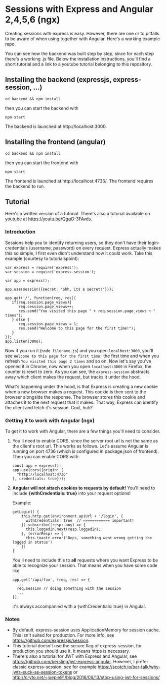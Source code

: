 # Sessions with Express and Angular 2,4,5,6 (ngx)

Creating sessions with express is easy. However, there are one or to pitfalls
to be aware of when using together with Angular. Here's a working example repo.

You can see how the backend was built step by step, since for each step there's a working .js file. Below the installation instructions, you'll find a short tutorial and a link to a youtube tutorial belonging to this repository.

## Installing the backend (expressjs, express-session, ...)

```
cd backend && npm install
```

then you can start the backend with

```
npm start
```

The backend is launched at http://localhost:3000.

## Installing the frontend (angular)

```
cd backend && npm install
```

then you can start the frontend with

```
npm start
```

The frontend is launched at http://localhost:4736/. The frontend requires the backend to run.

## Tutorial

Here's a written version of a tutorial. There's also a tutorial available on youtube at https://youtu.be/QgqO-3FAvds.


### Introduction

Sessions help you to identify returning users, so they don't have their login-credentials (username, password) on every request. Express actually makes this so simple, I first even didn't understand how it could work. Take this example (courtesy to tutorialspoint):

```
var express = require('express');
var session = require('express-session');

var app = express();

app.use(session({secret: "Shh, its a secret!"}));

app.get('/', function(req, res){
   if(req.session.page_views){
      req.session.page_views++;
      res.send("You visited this page " + req.session.page_views + " times");
   } else {
      req.session.page_views = 1;
      res.send("Welcome to this page for the first time!");
   }
});
app.listen(3000);
```

Now if you run it (`node filename.js`) and you open `localhost:3000`,
you'll see `Welcome to this page for the first time!` the first time and
when you refresh `You visited this page 2 times` and so on. Now let's say you've opened it in Chrome, now when you open `localhost:3000` in Firefox, the counter is reset to zero. As you can see, the `express-session` abstracts away which client makes the request, but tracks it under the hood.

What's happening under the hood, is that Express is creating a new cookie when a new browser makes a request. This cookie is then sent to the browser alongside the response. The browser stores this cookie and attaches it to the next request that it makes. That way, Express can identify the client and fetch it's session. Cool, huh?

### Getting it to work with Angular (ngx)

To get it to work with Angular, there are a few things you'll need to consider.

1. You'll need to enable CORS, since the server root url is not the same as the client's root url. This works as follows. Let's assume Angular is running on port 4736 (which is configured in package.json of frontend). Then you can enable CORS with:

    ```
    const app = express();
    app.use(cors({origin: [
      "http://localhost:4736"
    ], credentials: true}));
    ```

2. **Angular will not attach cookies to requests by default!** You'll need to include **{withCredentials: true}** into your request options!

    Example:
    ```
    getLogin() {
        this.http.get(environment.apiUrl + '/login', {
          withCredentials: true  // <=========== important!
        }).subscribe((resp: any) => {
          this.loggedIn.next(resp.loggedIn);
        }, (errorResp) => {
          this.toastr.error('Oops, something went wrong getting the logged in status')
        })
    }
    ```

    You'll need to include this to **all** requests where you want Express to be able to recognize your session. That means when you have some code like
    ```
    app.get('/api/foo', (req, res) => {
      ...
      req.session // doing something with the session
      ...
    });
    ```
    it's always accompanied with a {withCredentials: true} in Angular.


### Notes

- By default, express-session uses ApplicationMemory for session cache. This isn't suited for production. For more info, see https://github.com/expressjs/session.
- This tutorial doesn't use the secure flag of express-session, for production you should use it. It means https is necessary.
- There's also a tutorial for JWT with Express and Angular, see https://github.com/bersling/jwt-express-angular. However, I prefer classic express-session, see for example https://scotch.io/bar-talk/why-jwts-suck-as-session-tokens or http://cryto.net/~joepie91/blog/2016/06/13/stop-using-jwt-for-sessions/

